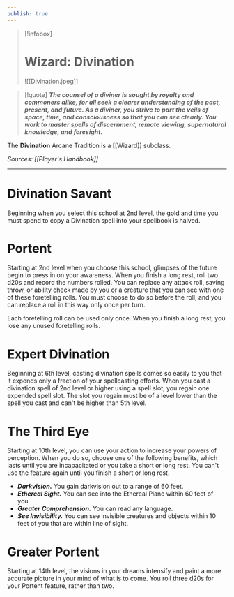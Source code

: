 ```yaml
---
publish: true
---
```

> [!infobox]
> # Wizard: Divination
> ![[Divination.jpeg]]

> [!quote]
> **_The counsel of a diviner is sought by royalty and commoners alike, for all seek a clearer understanding of the past, present, and future. As a diviner, you strive to part the veils of space, time, and consciousness so that you can see clearly. You work to master spells of discernment, remote viewing, supernatural knowledge, and foresight._**

The **Divination** Arcane Tradition is a [[Wizard]] subclass.

*Sources: [[Player's Handbook]]*
***
# Divination Savant
Beginning when you select this school at 2nd level, the gold and time you must spend to copy a Divination spell into your spellbook is halved.
# Portent
Starting at 2nd level when you choose this school, glimpses of the future begin to press in on your awareness. When you finish a long rest, roll two d20s and record the numbers rolled. You can replace any attack roll, saving throw, or ability check made by you or a creature that you can see with one of these foretelling rolls. You must choose to do so before the roll, and you can replace a roll in this way only once per turn.

Each foretelling roll can be used only once. When you finish a long rest, you lose any unused foretelling rolls.
# Expert Divination
Beginning at 6th level, casting divination spells comes so easily to you that it expends only a fraction of your spellcasting efforts. When you cast a divination spell of 2nd level or higher using a spell slot, you regain one expended spell slot. The slot you regain must be of a level lower than the spell you cast and can't be higher than 5th level.
# The Third Eye
Starting at 10th level, you can use your action to increase your powers of perception. When you do so, choose one of the following benefits, which lasts until you are incapacitated or you take a short or long rest. You can't use the feature again until you finish a short or long rest.
- **_Darkvision._** You gain darkvision out to a range of 60 feet.
- **_Ethereal Sight._** You can see into the Ethereal Plane within 60 feet of you.
- **_Greater Comprehension._** You can read any language.
- **_See Invisibility._** You can see invisible creatures and objects within 10 feet of you that are within line of sight.
# Greater Portent
Starting at 14th level, the visions in your dreams intensify and paint a more accurate picture in your mind of what is to come. You roll three d20s for your Portent feature, rather than two.